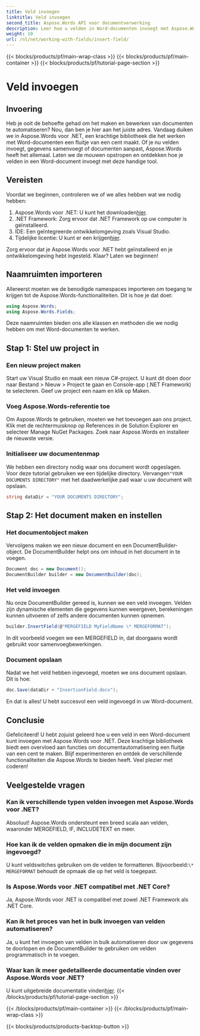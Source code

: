 ```yaml
---
title: Veld invoegen
linktitle: Veld invoegen
second_title: Aspose.Words API voor documentverwerking
description: Leer hoe u velden in Word-documenten invoegt met Aspose.Words voor .NET met onze gedetailleerde, stapsgewijze handleiding. Perfect voor documentautomatisering.
weight: 10
url: /nl/net/working-with-fields/insert-field/
---
```


{{< blocks/products/pf/main-wrap-class >}}
{{< blocks/products/pf/main-container >}}
{{< blocks/products/pf/tutorial-page-section >}}

# Veld invoegen

## Invoering

Heb je ooit de behoefte gehad om het maken en bewerken van documenten te automatiseren? Nou, dan ben je hier aan het juiste adres. Vandaag duiken we in Aspose.Words voor .NET, een krachtige bibliotheek die het werken met Word-documenten een fluitje van een cent maakt. Of je nu velden invoegt, gegevens samenvoegt of documenten aanpast, Aspose.Words heeft het allemaal. Laten we de mouwen opstropen en ontdekken hoe je velden in een Word-document invoegt met deze handige tool.

## Vereisten

Voordat we beginnen, controleren we of we alles hebben wat we nodig hebben:

1.  Aspose.Words voor .NET: U kunt het downloaden[hier](https://releases.aspose.com/words/net/).
2. .NET Framework: Zorg ervoor dat .NET Framework op uw computer is geïnstalleerd.
3. IDE: Een geïntegreerde ontwikkelomgeving zoals Visual Studio.
4.  Tijdelijke licentie: U kunt er een krijgen[hier](https://purchase.aspose.com/temporary-license/).

Zorg ervoor dat je Aspose.Words voor .NET hebt geïnstalleerd en je ontwikkelomgeving hebt ingesteld. Klaar? Laten we beginnen!

## Naamruimten importeren

Allereerst moeten we de benodigde namespaces importeren om toegang te krijgen tot de Aspose.Words-functionaliteiten. Dit is hoe je dat doet:

```csharp
using Aspose.Words;
using Aspose.Words.Fields;
```

Deze naamruimten bieden ons alle klassen en methoden die we nodig hebben om met Word-documenten te werken.

## Stap 1: Stel uw project in

### Een nieuw project maken

Start uw Visual Studio en maak een nieuw C#-project. U kunt dit doen door naar Bestand > Nieuw > Project te gaan en Console-app (.NET Framework) te selecteren. Geef uw project een naam en klik op Maken.

### Voeg Aspose.Words-referentie toe

Om Aspose.Words te gebruiken, moeten we het toevoegen aan ons project. Klik met de rechtermuisknop op References in de Solution Explorer en selecteer Manage NuGet Packages. Zoek naar Aspose.Words en installeer de nieuwste versie.

### Initialiseer uw documentenmap

 We hebben een directory nodig waar ons document wordt opgeslagen. Voor deze tutorial gebruiken we een tijdelijke directory. Vervangen`"YOUR DOCUMENTS DIRECTORY"` met het daadwerkelijke pad waar u uw document wilt opslaan.

```csharp
string dataDir = "YOUR DOCUMENTS DIRECTORY";
```

## Stap 2: Het document maken en instellen

### Het documentobject maken

Vervolgens maken we een nieuw document en een DocumentBuilder-object. De DocumentBuilder helpt ons om inhoud in het document in te voegen.

```csharp
Document doc = new Document();
DocumentBuilder builder = new DocumentBuilder(doc);
```

### Het veld invoegen

Nu onze DocumentBuilder gereed is, kunnen we een veld invoegen. Velden zijn dynamische elementen die gegevens kunnen weergeven, berekeningen kunnen uitvoeren of zelfs andere documenten kunnen opnemen.

```csharp
builder.InsertField(@"MERGEFIELD MyFieldName \* MERGEFORMAT");
```

In dit voorbeeld voegen we een MERGEFIELD in, dat doorgaans wordt gebruikt voor samenvoegbewerkingen.

### Document opslaan

Nadat we het veld hebben ingevoegd, moeten we ons document opslaan. Dit is hoe:

```csharp
doc.Save(dataDir + "InsertionField.docx");
```

En dat is alles! U hebt succesvol een veld ingevoegd in uw Word-document.

## Conclusie

Gefeliciteerd! U hebt zojuist geleerd hoe u een veld in een Word-document kunt invoegen met Aspose.Words voor .NET. Deze krachtige bibliotheek biedt een overvloed aan functies om documentautomatisering een fluitje van een cent te maken. Blijf experimenteren en ontdek de verschillende functionaliteiten die Aspose.Words te bieden heeft. Veel plezier met coderen!

## Veelgestelde vragen

### Kan ik verschillende typen velden invoegen met Aspose.Words voor .NET?  
Absoluut! Aspose.Words ondersteunt een breed scala aan velden, waaronder MERGEFIELD, IF, INCLUDETEXT en meer.

### Hoe kan ik de velden opmaken die in mijn document zijn ingevoegd?  
 U kunt veldswitches gebruiken om de velden te formatteren. Bijvoorbeeld:`\* MERGEFORMAT` behoudt de opmaak die op het veld is toegepast.

### Is Aspose.Words voor .NET compatibel met .NET Core?  
Ja, Aspose.Words voor .NET is compatibel met zowel .NET Framework als .NET Core.

### Kan ik het proces van het in bulk invoegen van velden automatiseren?  
Ja, u kunt het invoegen van velden in bulk automatiseren door uw gegevens te doorlopen en de DocumentBuilder te gebruiken om velden programmatisch in te voegen.

### Waar kan ik meer gedetailleerde documentatie vinden over Aspose.Words voor .NET?  
 U kunt uitgebreide documentatie vinden[hier](https://reference.aspose.com/words/net/).
{{< /blocks/products/pf/tutorial-page-section >}}

{{< /blocks/products/pf/main-container >}}
{{< /blocks/products/pf/main-wrap-class >}}

{{< blocks/products/products-backtop-button >}}
